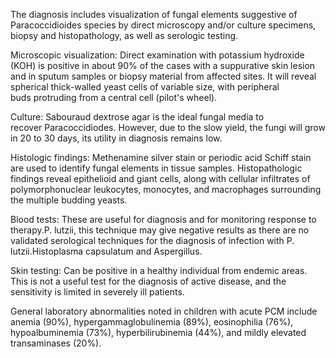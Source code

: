 The diagnosis includes visualization of fungal elements suggestive of Paracoccidioides species by direct microscopy and/or culture specimens, biopsy and histopathology, as well as serologic testing.

Microscopic visualization: Direct examination with potassium hydroxide (KOH) is positive in about 90% of the cases with a suppurative skin lesion and in sputum samples or biopsy material from affected sites. It will reveal spherical thick-walled yeast cells of variable size, with peripheral buds protruding from a central cell (pilot's wheel).

Culture: Sabouraud dextrose agar is the ideal fungal media to recover Paracoccidiodes. However, due to the slow yield, the fungi will grow in 20 to 30 days, its utility in diagnosis remains low.

Histologic findings: Methenamine silver stain or periodic acid Schiff stain are used to identify fungal elements in tissue samples. Histopathologic findings reveal epithelioid and giant cells, along with cellular infiltrates of polymorphonuclear leukocytes, monocytes, and macrophages surrounding the multiple budding yeasts.

Blood tests: These are useful for diagnosis and for monitoring response to therapy.P. lutzii, this technique may give negative results as there are no validated serological techniques for the diagnosis of infection with P. lutzii.Histoplasma capsulatum and Aspergillus.

Skin testing: Can be positive in a healthy individual from endemic areas. This is not a useful test for the diagnosis of active disease, and the sensitivity is limited in severely ill patients.

General laboratory abnormalities noted in children with acute PCM include anemia (90%), hypergammaglobulinemia (89%), eosinophilia (76%), hypoalbuminemia (73%), hyperbilirubinemia (44%), and mildly elevated transaminases (20%).